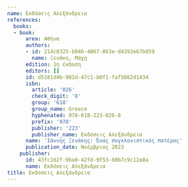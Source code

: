 ```yaml
---
name: Εκδόσεις Αλεξάνδρεια
references:
  books:
  - book:
      area: Αθήνα
      authors:
      - id: 214c0325-b046-4067-863e-d4392e67b859
        name: Ξενάκη, Μάχη
      edition: 1η έκδοση
      editors: []
      id: d5181d4b-981d-47c1-b0f1-faf5862d1434
      isbn:
        article: '026'
        check_digit: '8'
        group: '618'
        group_name: Greece
        hyphenated: 978-618-223-026-8
        prefix: '978'
        publisher: '223'
        publisher_name: Εκδόσεις Αλεξάνδρεια
      name: 'Ιάννης Ξενάκης: Ένας συγκλονιστικός πατέρας'
      publication_date: Νοέμβριος 2023
    publisher:
      id: 43fc162f-9ba0-42fd-9f53-60b7c9c12a8a
      name: Εκδόσεις Αλεξάνδρεια
title: Εκδόσεις Αλεξάνδρεια
---
```


